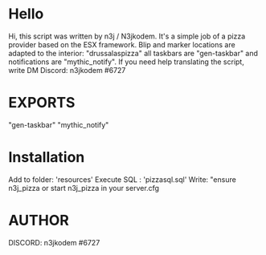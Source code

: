 
# Hello
Hi, this script was written by n3j / N3jkodem. It's a simple job of a pizza provider based on the ESX framework. 
Blip and marker locations are adapted to the interior: "drussalaspizza" all taskbars are "gen-taskbar" and notifications are "mythic_notify". 
If you need help translating the script, write DM Discord: n3jkodem #6727


# EXPORTS 
"gen-taskbar"
"mythic_notify"

# Installation
Add to folder: 'resources'
Execute SQL : 'pizzasql.sql'
Write: "ensure n3j_pizza or start n3j_pizza in your server.cfg

# AUTHOR

DISCORD: n3jkodem #6727
